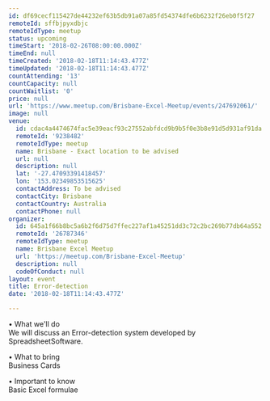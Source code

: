 ```yaml
---
id: df69cecf115427de44232ef63b5db91a07a85fd54374dfe6b6232f26eb0f5f27
remoteId: sffbjpyxdbjc
remoteIdType: meetup
status: upcoming
timeStart: '2018-02-26T08:00:00.000Z'
timeEnd: null
timeCreated: '2018-02-18T11:14:43.477Z'
timeUpdated: '2018-02-18T11:14:43.477Z'
countAttending: '13'
countCapacity: null
countWaitlist: '0'
price: null
url: 'https://www.meetup.com/Brisbane-Excel-Meetup/events/247692061/'
image: null
venue:
  id: cdac4a4474674fac5e39eacf93c27552abfdcd9b9b5f0e3b8e91d5d931af91da
  remoteId: '9238482'
  remoteIdType: meetup
  name: Brisbane - Exact location to be advised
  url: null
  description: null
  lat: '-27.47093391418457'
  lon: '153.02349853515625'
  contactAddress: To be advised
  contactCity: Brisbane
  contactCountry: Australia
  contactPhone: null
organizer:
  id: 645a1f66b8bc5a6b2f6d75d7ffec227af1a45251dd3c72c2bc269b77db64a552
  remoteId: '26787346'
  remoteIdType: meetup
  name: Brisbane Excel Meetup
  url: 'https://meetup.com/Brisbane-Excel-Meetup'
  description: null
  codeOfConduct: null
layout: event
title: Error-detection
date: '2018-02-18T11:14:43.477Z'

---
```

<p>• What we'll do<br/>We will discuss an Error-detection system developed by SpreadsheetSoftware.</p> <p>• What to bring<br/>Business Cards</p> <p>• Important to know<br/>Basic Excel formulae</p>
